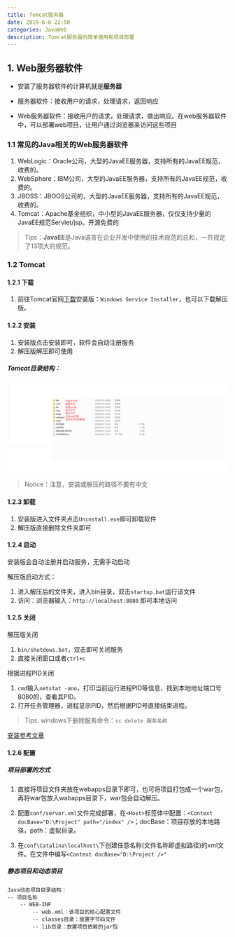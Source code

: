 ```yaml
---
title: Tomcat服务器
date: 2019-6-8 22:50
categories: JavaWeb
description: Tomcat服务器的简单使用和项目部署
---
```




## 1. Web服务器软件

- 安装了服务器软件的计算机就是**服务器**

- 服务器软件：接收用户的请求，处理请求，返回响应
- Web服务器软件：接收用户的请求，处理请求，做出响应。在web服务器软件中，可以部署web项目，让用户通过浏览器来访问这些项目



<!--more-->



### 1.1 常见的Java相关的Web服务器软件

1. WebLogic：Oracle公司，大型的JavaEE服务器，支持所有的JavaEE规范，收费的。
2. WebSphere：IBM公司，大型的JavaEE服务器，支持所有的JavaEE规范，收费的。
3. JBOSS：JBOOS公司的，大型的JavaEE服务器，支持所有的JavaEE规范，收费的。
4. Tomcat：Apache基金组织，中小型的JavaEE服务器，仅仅支持少量的JavaEE规范Servlet/jsp。开源免费的



> Tips：**JavaEE**是Java语言在企业开发中使用的技术规范的总和，一共规定了13项大的规范。



### 1.2 Tomcat

#### 1.2.1 下载

1. 前往Tomcat官网[下载](https://tomcat.apache.org/download-80.cgi)安装版：`Windows Service Installer`，也可以下载解压版。

#### 1.2.2 安装

1. 安装版点击安装即可，软件会自动注册服务
2. 解压版解压即可使用

##### Tomcat目录结构：

![path](https://raw.githubusercontent.com/zero6996/GitNote-images/master/GitNote/2019/06/08/tomcat%E7%9B%AE%E5%BD%95%E7%BB%93%E6%9E%84-1560005163914.png)

> Notice：注意，安装或解压的路径不要有中文

#### 1.2.3 卸载

1. 安装版进入文件夹点击`Uninstall.exe`即可卸载软件
2. 解压版直接删除文件夹即可

#### 1.2.4 启动

安装版会自动注册并启动服务，无需手动启动

解压版启动方式：

1. 进入解压后的文件夹，进入bin目录，双击`startup.bat`运行该文件
2. 访问：浏览器输入：`http://localhost:8080` 即可本地访问

#### 1.2.5 关闭

解压版关闭

1. `bin/shutdows.bat`，双击即可关闭服务
2. 直接关闭窗口或者`ctrl+c`

根据进程PID关闭

1. `cmd`输入`netstat -ano`，打印当前运行进程PID等信息，找到本地地址端口号8080的，查看其PID。
2. 打开任务管理器，进程显示PID，然后根据PID号直接结束进程。

>  Tips: windows下删除服务命令：`sc delete 服务名称`

[安装参考文章](https://blog.csdn.net/u011982967/article/details/80999552)

#### 1.2.6 配置

##### 项目部署的方式

1. 直接将项目文件夹放在webapps目录下即可，也可将项目打包成一个war包，再将war包放入wabapps目录下，war包会自动解压。
2. 配置`conf/server.xml`文件完成部署，在`<Host>`标签体中配置：`<Context docBase="D:\Project" path="/index" />`；docBase：项目存放的本地路径，path：虚拟目录。

3. 在`conf\Catalina\localhost\`下创建任意名称(文件名称即虚拟路径)的xml文件。在文件中编写`<Context docBase="D:\Project />"`

##### 静态项目和动态项目

```
Java动态项目目录结构：
-- 项目名称
    -- WEB-INF
    	-- web.xml：该项目的核心配置文件
    	-- classes目录：放置字节码文件
    	-- lib目录：放置项目依赖的jar包
```
